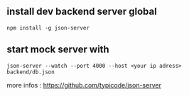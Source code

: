 ## install dev backend server global

`npm install -g json-server`

## start mock server with

`json-server --watch --port 4000 --host <your ip adress> backend/db.json`

more infos :
https://github.com/typicode/json-server

